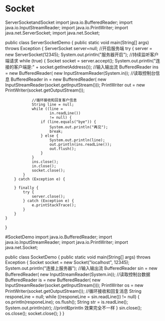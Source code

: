 # Socket
ServerSocketandSocket
import java.io.BufferedReader;
import java.io.InputStreamReader;
import java.io.PrintWriter;
import java.net.ServerSocket;
import java.net.Socket;

public class ServerSocketDemo {
	public static void main(String[] args) throws Exception {
		ServerSocket server=null;
		//开启服务端
		try {
			 server = new ServerSocket(12345);
			System.out.println("服务器开启");
			//持续监听客户端请求
			while (true) {
				Socket socket = server.accept();
				System.out.println("连接的客户端是:" + socket.getInetAddress());
				//输入输出流
				BufferedReader ins = new BufferedReader(
						new InputStreamReader(System.in)); //读取控制台信息
				BufferedReader in = new BufferedReader(
						new InputStreamReader(socket.getInputStream()));
				PrintWriter out = new PrintWriter(socket.getOutputStream());

				//循环接收和回复客户信息
				String line = null;
				while ((line = 
						in.readLine()) 
						!= null) {
					if (line.equals("bye")) {
						System.out.println("再见");
						break;
					} else {
						System.out.println(line);
						out.println(ins.readLine());
						out.flush();
					}
				}
				ins.close();
				in.close();
				socket.close();
			}
		} catch (Exception e) {

		} finally {
			try {
				server.close();
			} catch (Exception e) {
				e.printStackTrace();
			}
		}
	}
}

#SocketDemo
import java.io.BufferedReader;
import java.io.InputStreamReader;
import java.io.PrintWriter;
import java.net.Socket;

public class SocketDemo {
	public static void main(String[] args) throws Exception {
		Socket socket = new Socket("localhost", 12345);
		System.out.println("连接上服务器");
		//输入输出流
		BufferedReader sin = new BufferedReader(
				new InputStreamReader(System.in)); //读取控制台数据
		BufferedReader is = new BufferedReader(
				new InputStreamReader(socket.getInputStream()));
		PrintWriter os = new PrintWriter(socket.getOutputStream());
		//循环接收和回复消息
		String responeLine = null;
		while ((responeLine = sin.readLine()) != null) {
			os.println(responeLine);
			os.flush();
			String str = is.readLine();
			System.out.println(str); //print和println 效果完全不一样
		}
		sin.close();
		os.close();
		socket.close();
	}
}
